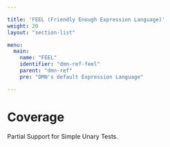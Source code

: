 ```yaml
---

title: 'FEEL (Friendly Enough Expression Language)'
weight: 20
layout: "section-list"

menu:
  main:
    name: "FEEL"
    identifier: "dmn-ref-feel"
    parent: "dmn-ref"
    pre: "DMN's default Expression Language"

---
```


# Coverage

Partial Support for Simple Unary Tests.

